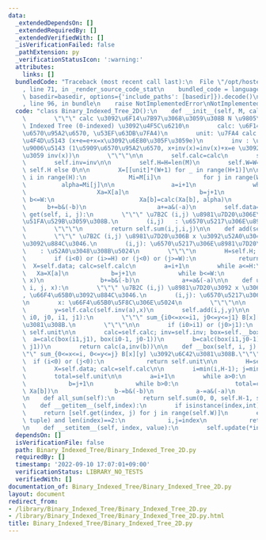 ```yaml
---
data:
  _extendedDependsOn: []
  _extendedRequiredBy: []
  _extendedVerifiedWith: []
  _isVerificationFailed: false
  _pathExtension: py
  _verificationStatusIcon: ':warning:'
  attributes:
    links: []
  bundledCode: "Traceback (most recent call last):\n  File \"/opt/hostedtoolcache/Python/3.10.7/x64/lib/python3.10/site-packages/onlinejudge_verify/documentation/build.py\"\
    , line 71, in _render_source_code_stat\n    bundled_code = language.bundle(stat.path,\
    \ basedir=basedir, options={'include_paths': [basedir]}).decode()\n  File \"/opt/hostedtoolcache/Python/3.10.7/x64/lib/python3.10/site-packages/onlinejudge_verify/languages/python.py\"\
    , line 96, in bundle\n    raise NotImplementedError\nNotImplementedError\n"
  code: "class Binary_Indexed_Tree_2D():\n    def __init__(self, M, calc, unit, inv):\n\
    \        \"\"\" calc \u3092\u6F14\u7B97\u3068\u3059\u308B N \u9805\u306E Binary\
    \ Indexed Tree (0-indexed) \u3092\u4F5C\u6210\n        calc: \u6F14\u7B97 (2\u5909\
    \u6570\u95A2\u6570, \u53EF\u63DB\u7FA4)\n        unit: \u7FA4 calc \u306E\u5358\
    \u4F4D\u5143 (x+e=e+x=x\u3092\u6E80\u305F\u3059e)\n        inv : \u7FA4 calc \u306E\
    \u9006\u5143 (1\u5909\u6570\u95A2\u6570, x+inv(x)=inv(x)+x=e \u3092\u307F\u305F\
    \u3059 inv(x))\n        \"\"\"\n\n        self.calc=calc\n        self.unit=unit\n\
    \        self.inv=inv\n\n        self.H=H=len(M)\n        self.W=W=len(M[0]) if\
    \ self.H else 0\n\n        X=[[unit]*(W+1) for _ in range(H+1)]\n\n        for\
    \ i in range(H):\n            Mi=M[i]\n            for j in range(W):\n      \
    \          alpha=Mi[j]\n\n                a=i+1\n                while a<=H:\n\
    \                    Xa=X[a]\n                    b=j+1\n                    while\
    \ b<=W:\n                        Xa[b]=calc(Xa[b], alpha)\n                  \
    \      b+=b&(-b)\n                    a+=a&(-a)\n        self.data=X\n\n    def\
    \ get(self, i, j):\n        \"\"\" \u7B2C (i,j) \u8981\u7D20\u306E\u5024\u3092\
    \u51FA\u529B\u3059\u308B.\n        (i,j)   : \u6570\u5217\u306E\u8981\u7D20\n\
    \        \"\"\"\n        return self.sum(i,j,i,j)\n\n    def add(self, i, j, x):\n\
    \        \"\"\" \u7B2C (i,j) \u8981\u7D20\u306B x \u3092\u52A0\u3048, \u66F4\u65B0\
    \u3092\u884C\u3046.\n        (i,j): \u6570\u5217\u306E\u8981\u7D20\n        x\
    \    : \u52A0\u3048\u308B\u5024\n        \"\"\"\n        H=self.H; W=self.W\n\
    \        if (i<0) or (i>=H) or (j<0) or (j>=W):\n            return\n\n      \
    \  X=self.data; calc=self.calc\n        a=i+1\n        while a<=H:\n         \
    \   Xa=X[a]\n            b=j+1\n            while b<=W:\n                Xa[b]=calc(Xa[b],\
    \ x)\n                b+=b&(-b)\n            a+=a&(-a)\n\n    def update(self,\
    \ i, j, x):\n        \"\"\" \u7B2C (i,j) \u8981\u7D20\u3092 x \u306B\u5909\u3048\
    , \u66F4\u65B0\u3092\u884C\u3046.\n        (i,j): \u6570\u5217\u306E\u8981\u7D20\
    \n        x: \u66F4\u65B0\u5F8C\u306E\u5024\n        \"\"\"\n\n        a=self.get(i,j)\n\
    \        y=self.calc(self.inv(a),x)\n        self.add(i,j,y)\n\n    def sum(self,\
    \ i0, j0, i1, j1):\n        \"\"\" sum_{i0<=x<=i1, j0<=y<=j1} B[x][y] \u3092\u6C42\
    \u3081\u308B.\n        \"\"\"\n\n        if (i0>i1) or (j0>j1):\n            return\
    \ self.unit\n\n        calc=self.calc; inv=self.inv; box=self.__box\n\n      \
    \  a=calc(box(i1,j1), box(i0-1, j0-1))\n        b=calc(box(i1,j0-1), box(i0-1,\
    \ j1))\n        return calc(a,inv(b))\n\n    def __box(self, i, j):\n        \"\
    \"\" sum_{0<=x<=i, 0<=y<=j} B[x][y] \u3092\u6C42\u3081\u308B.\"\"\"\n\n      \
    \  if (i<0) or (j<0):\n            return self.unit\n\n        H=self.H; W=self.W\n\
    \        X=self.data; calc=self.calc\n\n        i=min(i,H-1); j=min(j, W-1)\n\n\
    \        total=self.unit\n\n        a=i+1\n        while a>0:\n            Xa=X[a]\n\
    \            b=j+1\n            while b>0:\n                total=calc(total,\
    \ Xa[b])\n                b-=b&(-b)\n            a-=a&(-a)\n        return total\n\
    \n    def all_sum(self):\n        return self.sum(0, 0, self.H-1, self.W-1)\n\n\
    \    def __getitem__(self,index):\n        if isinstance(index,int):\n       \
    \     return [self.get(index, j) for j in range(self.W)]\n        elif isinstance(index,\
    \ tuple) and len(index)==2:\n            i,j=index\n            return self.get(i,j)\n\
    \n    def __setitem__(self, index, value):\n        self.update(*index,value)\n"
  dependsOn: []
  isVerificationFile: false
  path: Binary_Indexed_Tree/Binary_Indexed_Tree_2D.py
  requiredBy: []
  timestamp: '2022-09-10 17:07:01+09:00'
  verificationStatus: LIBRARY_NO_TESTS
  verifiedWith: []
documentation_of: Binary_Indexed_Tree/Binary_Indexed_Tree_2D.py
layout: document
redirect_from:
- /library/Binary_Indexed_Tree/Binary_Indexed_Tree_2D.py
- /library/Binary_Indexed_Tree/Binary_Indexed_Tree_2D.py.html
title: Binary_Indexed_Tree/Binary_Indexed_Tree_2D.py
---
```

